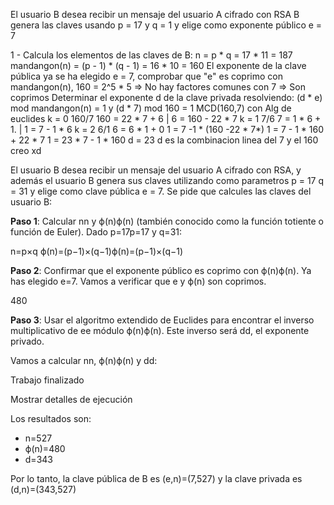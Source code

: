El usuario B desea recibir un mensaje del usuario A cifrado con RSA B genera las claves usando p = 17 y q = 1 y elige como exponente público e = 7

1 - Calcula los elementos de las claves de B:
	n = p * q = 17 * 11 = 187
	mandangon(n) = (p - 1) * (q - 1) = 16 * 10 = 160
	El exponente de la clave pública ya se ha elegido e = 7, comprobar que "e" es coprimo con mandangon(n), 160 = 2^5 * 5 => No hay factores comunes con 7 => Son coprimos
	Determinar el exponente d de la clave privada resolviendo: (d * e) mod mandangon(n) = 1
	y (d * 7) mod 160 = 1
	MCD(160,7) con Alg de euclides
	k = 0 160/7 160 = 22 * 7 + 6 | 6 = 160 - 22 * 7
	k = 1 7/6 7 = 1 * 6 + 1.            | 1 = 7 - 1 * 6
	k = 2 6/1 6 = 6 * 1 + 0
	1 = 7 -1 * (160 -22 * 7*)
	1 = 7 - 1 * 160 + 22 * 7
	1 = 23 * 7 - 1 * 160
	d = 23
	d es la combinacion linea del 7 y el 160 creo xd


El usuario B desea recibir un mensaje del usuario A cifrado con RSA, y además el usuario B genera sus claves utilizando como parametros p = 17 q = 31 y elige como clave pública e = 7.
Se pide que calcules las claves del usuario B:

**Paso 1**: Calcular nn y ϕ(n)ϕ(n) (también conocido como la función totiente o función de Euler). Dado p=17p=17 y q=31:

n=p×q 
ϕ(n)=(p−1)×(q−1)ϕ(n)=(p−1)×(q−1)

**Paso 2**: Confirmar que el exponente público es coprimo con ϕ(n)ϕ(n). Ya has elegido e=7. Vamos a verificar que e y ϕ(n) son coprimos.

480

**Paso 3**: Usar el algoritmo extendido de Euclides para encontrar el inverso multiplicativo de ee módulo ϕ(n)ϕ(n). Este inverso será dd, el exponente privado.

Vamos a calcular nn, ϕ(n)ϕ(n) y dd:

Trabajo finalizado

Mostrar detalles de ejecución

Los resultados son:

- n=527
- ϕ(n)=480
- d=343

Por lo tanto, la clave pública de B es (e,n)=(7,527) y la clave privada es (d,n)=(343,527)

